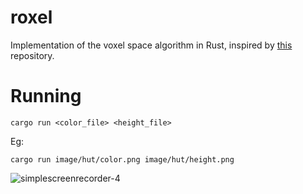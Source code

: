# roxel
Implementation of the voxel space algorithm in Rust, inspired by [this](https://github.com/mcsalgado/voxel_space) repository. 

# Running

```cargo run <color_file> <height_file>```

Eg:

```cargo run image/hut/color.png image/hut/height.png```

![simplescreenrecorder-_4_](https://user-images.githubusercontent.com/56124831/107115734-b0777780-6894-11eb-97f4-37ab75fe04b6.gif)

